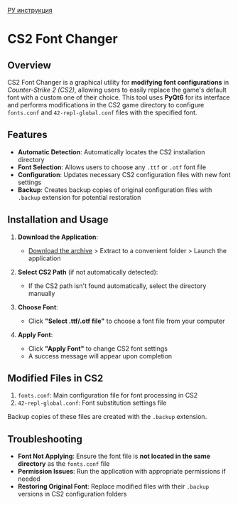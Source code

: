 [РУ инструкция](https://github.com/N1k3YB/CS2FontChanger_ru)

# CS2 Font Changer

## Overview
CS2 Font Changer is a graphical utility for **modifying font configurations** in *Counter-Strike 2 (CS2)*, allowing users to easily replace the game's default font with a custom one of their choice. This tool uses **PyQt6** for its interface and performs modifications in the CS2 game directory to configure `fonts.conf` and `42-repl-global.conf` files with the specified font.

## Features
* **Automatic Detection**: Automatically locates the CS2 installation directory
* **Font Selection**: Allows users to choose any `.ttf` or `.otf` font file
* **Configuration**: Updates necessary CS2 configuration files with new font settings
* **Backup**: Creates backup copies of original configuration files with `.backup` extension for potential restoration

## Installation and Usage
1. **Download the Application**:
    * [Download the archive](https://drive.google.com/file/d/1j6QU6lSyOjNqfgWeuWp6epZYKiOmjiQN/view?usp=sharing) > Extract to a convenient folder > Launch the application

2. **Select CS2 Path** (if not automatically detected):
   * If the CS2 path isn't found automatically, select the directory manually

3. **Choose Font**:
   * Click **"Select .ttf/.otf file"** to choose a font file from your computer

4. **Apply Font**:
   * Click **"Apply Font"** to change CS2 font settings
   * A success message will appear upon completion

## Modified Files in CS2
1. `fonts.conf`: Main configuration file for font processing in CS2
2. `42-repl-global.conf`: Font substitution settings file

Backup copies of these files are created with the `.backup` extension.

## Troubleshooting
* **Font Not Applying**: Ensure the font file is **not located in the same directory** as the `fonts.conf` file
* **Permission Issues**: Run the application with appropriate permissions if needed
* **Restoring Original Font**: Replace modified files with their `.backup` versions in CS2 configuration folders